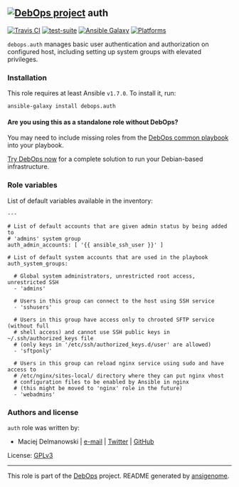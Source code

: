 
## [![DebOps project](http://debops.org/images/debops-small.png)](http://debops.org) auth



[![Travis CI](http://img.shields.io/travis/debops/ansible-auth.svg?style=flat)](http://travis-ci.org/debops/ansible-auth) [![test-suite](http://img.shields.io/badge/test--suite-ansible--auth-blue.svg?style=flat)](https://github.com/debops/test-suite/tree/master/ansible-auth/)  [![Ansible Galaxy](http://img.shields.io/badge/galaxy-debops.auth-660198.svg?style=flat)](https://galaxy.ansible.com/list#/roles/1553) [![Platforms](http://img.shields.io/badge/platforms-debian%20|%20ubuntu-lightgrey.svg?style=flat)](#)






`debops.auth` manages basic user authentication and authorization on
configured host, including setting up system groups with elevated
privileges.





### Installation

This role requires at least Ansible `v1.7.0`. To install it, run:

    ansible-galaxy install debops.auth

#### Are you using this as a standalone role without DebOps?

You may need to include missing roles from the [DebOps common
playbook](https://github.com/debops/debops-playbooks/blob/master/playbooks/common.yml)
into your playbook.

[Try DebOps now](https://github.com/debops/debops) for a complete solution to run your Debian-based infrastructure.








### Role variables

List of default variables available in the inventory:

    ---
    
    # List of default accounts that are given admin status by being added to
    # 'admins' system group
    auth_admin_accounts: [ '{{ ansible_ssh_user }}' ]
    
    # List of default system accounts that are used in the playbook
    auth_system_groups:
    
      # Global system administrators, unrestricted root access, unrestricted SSH
      - 'admins'
    
      # Users in this group can connect to the host using SSH service
      - 'sshusers'
    
      # Users in this group have access only to chrooted SFTP service (without full
      # shell access) and cannot use SSH public keys in ~/.ssh/authorized_keys file
      # (only keys in '/etc/ssh/authorized_keys.d/user' are allowed)
      - 'sftponly'
    
      # Users in this group can reload nginx service using sudo and have access to
      # /etc/nginx/sites-local/ directory where they can put nginx vhost
      # configuration files to be enabled by Ansible in nginx
      # (this might be moved to 'nginx' role in the future)
      - 'webadmins'









### Authors and license

`auth` role was written by:

- Maciej Delmanowski | [e-mail](mailto:drybjed@gmail.com) | [Twitter](https://twitter.com/drybjed) | [GitHub](https://github.com/drybjed)

License: [GPLv3](https://tldrlegal.com/license/gnu-general-public-license-v3-%28gpl-3%29)



***

This role is part of the [DebOps](http://debops.org/) project. README generated by [ansigenome](https://github.com/nickjj/ansigenome/).
